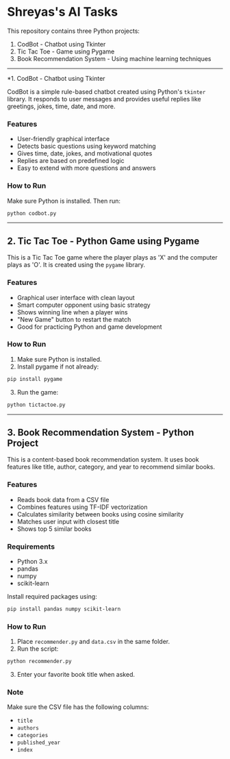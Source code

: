 # Shreyas's AI Tasks

This repository contains three Python projects:

1. CodBot - Chatbot using Tkinter  
2. Tic Tac Toe - Game using Pygame  
3. Book Recommendation System - Using machine learning techniques  

---

*1. CodBot - Chatbot using Tkinter

CodBot is a simple rule-based chatbot created using Python's `tkinter` library. It responds to user messages and provides useful replies like greetings, jokes, time, date, and more.

### Features
- User-friendly graphical interface
- Detects basic questions using keyword matching
- Gives time, date, jokes, and motivational quotes
- Replies are based on predefined logic
- Easy to extend with more questions and answers

### How to Run
Make sure Python is installed. Then run:

```bash
python codbot.py
```

---

## 2. Tic Tac Toe - Python Game using Pygame

This is a Tic Tac Toe game where the player plays as 'X' and the computer plays as 'O'. It is created using the `pygame` library.

### Features
- Graphical user interface with clean layout
- Smart computer opponent using basic strategy
- Shows winning line when a player wins
- "New Game" button to restart the match
- Good for practicing Python and game development

### How to Run
1. Make sure Python is installed.
2. Install pygame if not already:

```bash
pip install pygame
```

3. Run the game:

```bash
python tictactoe.py
```

---

## 3. Book Recommendation System - Python Project

This is a content-based book recommendation system. It uses book features like title, author, category, and year to recommend similar books.

### Features
- Reads book data from a CSV file
- Combines features using TF-IDF vectorization
- Calculates similarity between books using cosine similarity
- Matches user input with closest title
- Shows top 5 similar books

### Requirements
- Python 3.x
- pandas
- numpy
- scikit-learn

Install required packages using:

```bash
pip install pandas numpy scikit-learn
```

### How to Run
1. Place `recommender.py` and `data.csv` in the same folder.
2. Run the script:

```bash
python recommender.py
```

3. Enter your favorite book title when asked.

### Note
Make sure the CSV file has the following columns:
- `title`
- `authors`
- `categories`
- `published_year`
- `index`
